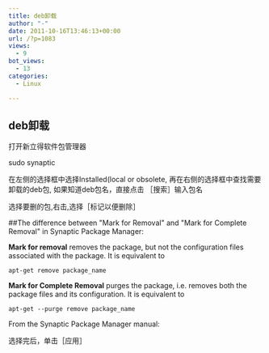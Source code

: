 ```yaml
---
title: deb卸载
author: "-"
date: 2011-10-16T13:46:13+00:00
url: /?p=1083
views:
  - 9
bot_views:
  - 13
categories:
  - Linux

---
```

## deb卸载
打开新立得软件包管理器

sudo synaptic

在左侧的选择框中选择Installed(local or obsolete, 再在右侧的选择框中查找需要卸载的deb包, 如果知道deb包名，直接点击 ［搜索］输入包名

选择要删的包,右击,选择［标记以便删除］

##The difference between "Mark for Removal" and "Mark for Complete Removal" in Synaptic Package Manager:


**Mark for removal** removes the package, but not the configuration files associated with the package. It is equivalent to

    apt-get remove package_name 

**Mark for Complete Removal** purges the package, i.e. removes both the package files and its configuration. It is equivalent to

    apt-get --purge remove package_name 

From the Synaptic Package Manager manual:

选择完后，单击［应用］
